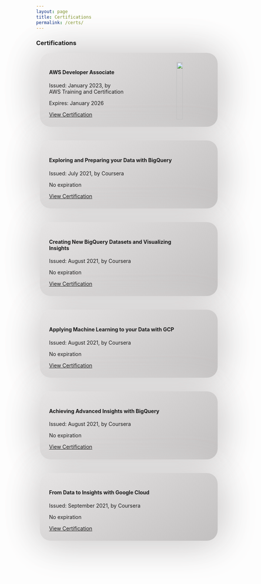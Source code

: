 ```yaml
---
layout: page
title: Certifications
permalink: /certs/
---
```


<style>
    .item {
        /* border: .5px solid black; */
        border-radius: 29px;
        background: linear-gradient(145deg, #e6e4e4, #c2c0c0);
        box-shadow:  5px 5px 100px #cecccc,
                    -5px -5px 100px #e0dede;
        margin: 10px;
        padding: 5%;
    }
</style>

<h3>Certifications</h3>
<div class="item">
    <img src="/assets/images/aws-certified-developer-associate.png" style="height: 20%; width: 20%; float: right;">
    <h4 class="page-heading">AWS Developer Associate</h4>
    <span style="text-wrap: balance;">
        <p>Issued: January 2023, by AWS Training and Certification</p>
        <p>Expires: January 2026</p>
        <a href="">View Certification</a>
    </span>
</div>
<!-- <hr> -->
<br>
<div class="item">
    <h4 class="page-heading">Exploring and Preparing your Data with BigQuery</h4>
    <span>
        <p>Issued: July 2021, by Coursera</p>
        <p>No expiration</p>
        <a href="https://www.coursera.org/account/accomplishments/certificate/7KJX2XAAVSKG">View Certification</a>
    </span>
</div>
<!-- <hr> -->
<br>
<div class="item">
    <h4 class="page-heading">Creating New BigQuery Datasets and Visualizing Insights</h4>
    <span>
        <p>Issued: August 2021, by Coursera</p>
        <p>No expiration</p>
        <a href="https://www.coursera.org/account/accomplishments/certificate/BKRETJE7E5PG">View Certification</a>
    </span>
</div>
<!-- <hr> -->
<br>
<div class="item">
    <h4 class="page-heading">Applying Machine Learning to your Data with GCP</h4>
    <span>
        <p>Issued: August 2021, by Coursera</p>
        <p>No expiration</p>
        <a href="https://www.coursera.org/account/accomplishments/certificate/BF3UF4AF3GJU">View Certification</a>
    </span>
</div>
<!-- <hr> -->
<br>
<div class="item">
    <h4 class="page-heading">Achieving Advanced Insights with BigQuery</h4>
    <span>
        <p>Issued: August 2021, by Coursera</p>
        <p>No expiration</p>
        <a href="https://www.coursera.org/account/accomplishments/certificate/PQQZ7ESSPU2B">View Certification</a>
    </span>
</div>
<!-- <hr> -->
<br>
<div class="item">
    <h4 class="page-heading">From Data to Insights with Google Cloud</h4>
    <span>
        <p>Issued: September 2021, by Coursera</p>
        <p>No expiration</p>
        <a href="https://www.coursera.org/account/accomplishments/specialization/certificate/U33J7567R3BL">View Certification</a>
    </span>
</div>
